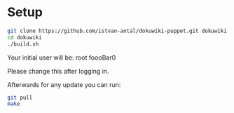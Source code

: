 # Setup

```bash
git clone https://github.com/istvan-antal/dokuwiki-puppet.git dokuwiki
cd dokuwiki
./build.sh
```

Your initial user will be:
root
foooBar0

Please change this after logging in.

Afterwards for any update you can run:

```bash
git pull
make
```